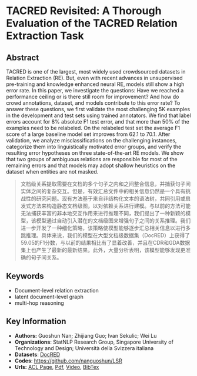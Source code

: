 #  TACRED Revisited: A Thorough Evaluation of the TACRED Relation Extraction Task
## Abstract
TACRED is one of the largest, most widely used crowdsourced datasets in Relation Extraction (RE). But, even with recent advances in unsupervised pre-training and knowledge enhanced neural RE, models still show a high error rate. In this paper, we investigate the questions: Have we reached a performance ceiling or is there still room for improvement? And how do crowd annotations, dataset, and models contribute to this error rate? To answer these questions, we first validate the most challenging 5K examples in the development and test sets using trained annotators. We find that label errors account for 8% absolute F1 test error, and that more than 50% of the examples need to be relabeled. On the relabeled test set the average F1 score of a large baseline model set improves from 62.1 to 70.1. After validation, we analyze misclassifications on the challenging instances, categorize them into linguistically motivated error groups, and verify the resulting error hypotheses on three state-of-the-art RE models. We show that two groups of ambiguous relations are responsible for most of the remaining errors and that models may adopt shallow heuristics on the dataset when entities are not masked.
> 文档级关系提取需要在文档的多个句子之内和之间整合信息，并捕获句子间实体之间的复杂交互。但是，有效汇总文件中的相关信息仍然是一个具有挑战性的研究问题。现有方法基于来自非结构化文本的语法树，共同引用或启发式方法来构造静态文档级图，以对依赖关系进行建模。与以前的方法可能无法捕获丰富的非本地交互作用来进行推理不同，我们提出了一种新颖的模型，该模型通过自动引入潜在的文档级图来增强句子之间的关系推理。我们进一步开发了一种细化策略，该策略使模型能够逐步汇总相关信息以进行多跳推理。具体来说，我们的模型在大型文档级数据集（DocRED）上获得了59.05的F1分数，与以前的结果相比有了显着改善，并且在CDR和GDA数据集上也产生了最新的最新结果。此外，大量分析表明，该模型能够发现更准确的句子间关系。
## Keywords
- Document-level relation extraction
- latent document-level graph
- multi-hop reasoning
## Key Information
- **Authors:** Guoshun Nan; Zhijiang Guo; Ivan Sekulic; Wei Lu
- **Organizations**: StatNLP Research Group, Singapore University of Technology and Design; Università della Svizzera italiana
- **Datasets**:  [DocRED](https://github.com/thunlp/DocRED)
- **Codes**: <https://github.com/nanguoshun/LSR>
- **Urls:** [ACL Page](https://www.aclweb.org/anthology/2020.acl-main.141/), [Pdf](pdf/2020.acl-main.141.pdf), [Video](http://slideslive.com/38929374), [BibTex](https://www.aclweb.org/anthology/2020.acl-main.141.bib)


